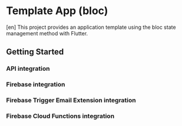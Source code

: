 # Template App (bloc)

[en] This project provides an application template using the bloc state management method with Flutter.

## Getting Started

### API integration
### Firebase integration
### Firebase Trigger Email Extension integration
### Firebase Cloud Functions integration
